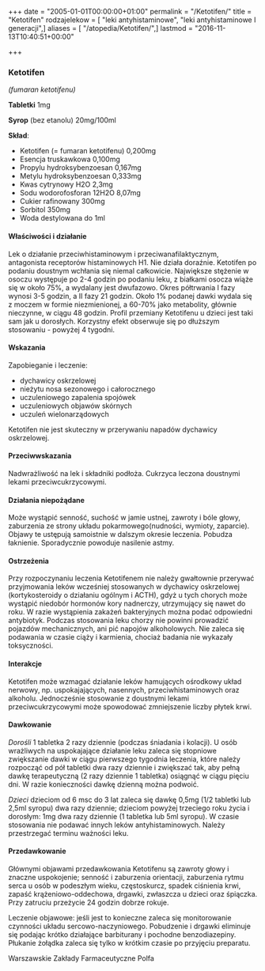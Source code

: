 +++
date = "2005-01-01T00:00:00+01:00"
permalink = "/Ketotifen/"
title = "Ketotifen"
rodzajelekow = [ "leki antyhistaminowe", "leki antyhistaminowe I generacji",]
aliases = [ "/atopedia/Ketotifen/",]
lastmod = "2016-11-13T10:40:51+00:00"

+++

### Ketotifen

*(fumaran ketotifenu)*

**Tabletki** 1mg

**Syrop** (bez etanolu) 20mg/100ml

**Skład**:

-   Ketotifen (= fumaran ketotifenu) 0,200mg
-   Esencja truskawkowa 0,100mg
-   Propylu hydroksybenzoesan 0,167mg
-   Metylu hydroksybenzoesan 0,333mg
-   Kwas cytrynowy H2O 2,3mg
-   Sodu wodorofosforan 12H2O 8,07mg
-   Cukier rafinowany 300mg
-   Sorbitol 350mg
-   Woda destylowana do 1ml

#### Właściwości i działanie

Lek o działanie przeciwhistaminowym i przeciwanafilaktycznym, antagonista receptorów histaminowych H1. Nie działa doraźnie. Ketotifen po podaniu doustnym wchłania się niemal całkowicie. Największe stężenie w osoczu występuje po 2-4 godzin po podaniu leku, z białkami osocza wiąże się w około 75%, a wydalany jest dwufazowo. Okres półtrwania I fazy wynosi 3-5 godzin, a II fazy 21 godzin. Około 1% podanej dawki wydala się z moczem w formie niezmienionej, a 60-70% jako metabolity, głównie nieczynne, w ciągu 48 godzin. Profil przemiany Ketotifenu u dzieci jest taki sam jak u dorosłych. Korzystny efekt obserwuje się po dłuższym stosowaniu - powyżej 4 tygodni.

#### Wskazania

Zapobieganie i leczenie:

-   dychawicy oskrzelowej
-   nieżytu nosa sezonowego i całorocznego
-   uczuleniowego zapalenia spojówek
-   uczuleniowych objawów skórnych
-   uczuleń wielonarządowych

Ketotifen nie jest skuteczny w przerywaniu napadów dychawicy oskrzelowej.

#### Przeciwwskazania

Nadwrażliwość na lek i składniki podłoża. Cukrzyca leczona doustnymi lekami przeciwcukrzycowymi.

#### Działania niepożądane

Może wystąpić senność, suchość w jamie ustnej, zawroty i bóle głowy, zaburzenia ze strony układu pokarmowego(nudności, wymioty, zaparcie). Objawy te ustępują samoistnie w dalszym okresie leczenia. Pobudza łaknienie. Sporadycznie powoduje nasilenie astmy.

#### Ostrzeżenia

Przy rozpoczynaniu leczenia Ketotifenem nie należy gwałtownie przerywać przyjmowania leków wcześniej stosowanych w dychawicy oskrzelowej (kortykosteroidy o działaniu ogólnym i ACTH), gdyż u tych chorych może wystąpić niedobór hormonów kory nadnerczy, utrzymujący się nawet do roku. W razie wystąpienia zakażeń bakteryjnych można podać odpowiedni antybiotyk. Podczas stosowania leku chorzy nie powinni prowadzić pojazdów mechanicznych, ani pić napojów alkoholowych. Nie zaleca się podawania w czasie ciąży i karmienia, chociaż badania nie wykazały toksyczności.

#### Interakcje

Ketotifen może wzmagać działanie leków hamujących ośrodkowy układ nerwowy, np. uspokajających, nasennych, przeciwhistaminowych oraz alkoholu. Jednocześnie stosowanie z doustnymi lekami przeciwcukrzycowymi może spowodować zmniejszenie liczby płytek krwi.

#### Dawkowanie

*Dorośli* 1 tabletka 2 razy dziennie (podczas śniadania i kolacji). U osób wrażliwych na uspokajające działanie leku zaleca się stopniowe zwiększanie dawki w ciągu pierwszego tygodnia leczenia, które należy rozpocząć od pół tabletki dwa razy dziennie i zwiększać tak, aby pełną dawkę terapeutyczną (2 razy dziennie 1 tabletka) osiągnąć w ciągu pięciu dni. W razie konieczności dawkę dzienną można podwoić.

*Dzieci* dzieciom od 6 msc do 3 lat zaleca się dawkę 0,5mg (1/2 tabletki lub 2,5ml syropu) dwa razy dziennie; dzieciom powyżej trzeciego roku życia i dorosłym: 1mg dwa razy dziennie (1 tabletka lub 5ml syropu). W czasie stosowania nie podawać innych leków antyhistaminowych. Należy przestrzegać terminu ważności leku.

#### Przedawkowanie

Głównymi objawami przedawkowania Ketotifenu są zawroty głowy i znaczne uspokojenie; senność i zaburzenia orientacji, zaburzenia rytmu serca u osób w podeszłym wieku, częstoskurcz, spadek ciśnienia krwi, zapaść krążeniowo-oddechowa, drgawki, zwłaszcza u dzieci oraz śpiączka. Przy zatruciu przeżycie 24 godzin dobrze rokuje.

Leczenie objawowe: jeśli jest to konieczne zaleca się monitorowanie czynności układu sercowo-naczyniowego. Pobudzenie i drgawki eliminuje się podając krótko działające barbiturany i pochodne benzodiazepiny. Płukanie żołądka zaleca się tylko w krótkim czasie po przyjęciu preparatu.

Warszawskie Zakłady Farmaceutyczne Polfa
